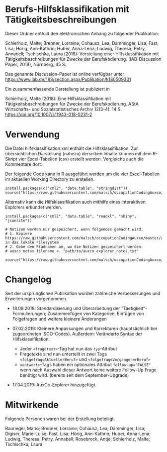 # Berufs-Hilfsklassifikation mit Tätigkeitsbeschreibungen

Dieser Ordner enthält den elektronischen Anhang zu folgender Publikation:

Schierholz, Malte; Brenner, Lorraine; Cohausz, Lea; Damminger, Lisa; Fast, Lisa; Hörig, Ann-Kathrin; Huber, Anna-Lena; Ludwig, Theresa; Petry, Annabell; Tschischka, Laura (2018):
 Vorstellung einer Hilfsklassifikation mit Tätigkeitsbeschreibungen für Zwecke der Berufskodierung.
 (IAB-Discussion Paper, 2018), Nürnberg, 45 S.

Das genannte Discussion-Paper ist online verfügbar unter 
https://www.iab.de/183/section.aspx/Publikation/k180509301

Ein zusammenfassende Darstellung ist publiziert in

Schierholz, Malte (2018): Eine Hilfsklassifikation mit Tätigkeitsbeschreibungen für Zwecke der Berufskodierung. AStA Wirtschafts- und Sozialstatistisches Archiv 12(3-4). 14 S. https://doi.org/10.1007/s11943-018-0231-2

# Verwendung
Die Datei hilfsklassifikation.xml enthält die Hilfsklassifikation. Zur übersichtlichen Darstellung (nahezu) derselben Inhalte können mit dem R-Skript vier Excel-Tabellen (csv) erstellt werden. Vergleiche auch die Kommentare dort.

Der folgende Code kann in R ausgeführt werden um die vier Excel-Tabellen im aktuellen Working Directory zu erstellen.

```
install.packages(c("xml2", "data.table", "stringdist"))
source("https://raw.githubusercontent.com/malsch/occupationCodingAuxco/master/erstelle_hilfskategorien_abgrenzungen_folgefragen_aus_hilfsklassifikation.R")
```

Alternativ kann die Hilfsklassifikation auch mithilfe eines interaktiven Explorers erkundet werden. 

```
install.packages(c("xml2", "data.table", "readxl", "shiny", "jsonlite"))

# Notizen werden nur gespeichert, wenn folgendes gemacht wird:
# 1. Kopiere https://raw.githubusercontent.com/malsch/occupationCodingAuxco/master/auxco_explorer_notes.txt in das lokale Filesystem
# 2. Gebe den Pfadnamen an, wo die Notizen gespeichert werden:
# auxco_notes_filename <- "path/to/auxco_explorer_notes.txt"

source("https://raw.githubusercontent.com/malsch/occupationCodingAuxco/master/auxCoExplorer.R")
```

# Changelog
Seit der ursprünglichen Publikation wurden zahlreiche Verbesserungen und Erweiterungen vorgenommen.

* 18.09.2018: Standardisierung und Überarbeitung der "Taetigkeit"-Formulierungen; Zusammenfügen von Kategorien, Einfügen von Folgefragen und weitere kleinere Änderungen

* 07.02.2019: Kleinere Anpassungen und Korrekturen (hauptsächlich bei zugeordneten ISCO-Codes). Außerdem: Veränderte Syntax der Hilfsklassifikation:
    * Jeder `<fragetext>`-Tag hat nun das `typ`-Attribut
    * Fragetexte sind nun unterteilt in zwei Tags `<folgefrageAktuellerBeruf>` und `<folgefrageVergangenerBeruf>`
    * `<antwort>`-Tags haben ein optionales Attribut `follow-up="FALSE"` wenn nach Auswahl dieser Antwort keine weitere Follow-Up Frage benötigt wird. (bereits seit dem September-Upgrade)
    
* 17.04.2019: AuxCo-Explorer hinzugefügt.


# Mitwirkende
Folgende Personen waren bei der Erstellung beteiligt.

Bauriegel, Mario; Brenner, Lorraine; Cohausz, Lea; Damminger, Lisa; Digiser, Marie-Luise; Fast, Lisa; Hörig, Ann-Kathrin; Huber, Anna-Lena; Ludwig, Theresa; Petry, Annabell; Rosebrock, Antje; Schierholz, Malte; Tschischka, Laura

